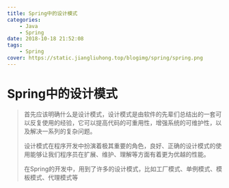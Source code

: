 ```yaml
---
title: Spring中的设计模式
categories: 
    - Java
    - Spring
date: 2018-10-18 21:52:08
tags:
    - Spring
cover: https://static.jiangliuhong.top/blogimg/spring/spring.png    
---
```

# Spring中的设计模式

> 首先应该明确什么是设计模式，设计模式是由软件的先辈们总结出的一套可以反复使用的经验，它可以提高代码的可重用性，增强系统的可维护性，以及解决一系列的复杂问题。
>
> 设计模式在程序开发中扮演着极其重要的角色，良好、正确的设计模式的使用能够让我们程序员在扩展、维护、理解等方面有着更为优越的性能。
>
> 在Spring的开发中，用到了许多的设计模式，比如工厂模式、单例模式、模板模式、代理模式等